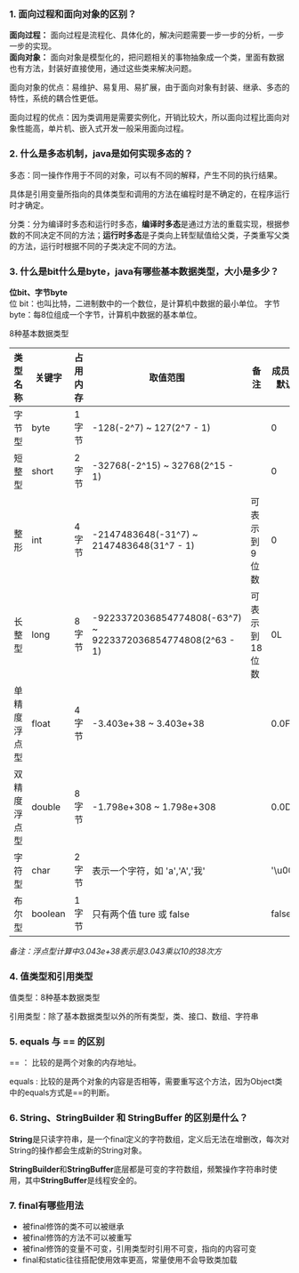 ### 1. 面向过程和面向对象的区别？

**面向过程：** 面向过程是流程化、具体化的，解决问题需要一步一步的分析，一步一步的实现。  
**面向对象：** 面向对象是模型化的，把问题相关的事物抽象成一个类，里面有数据也有方法，封装好直接使用，通过这些类来解决问题。

面向对象的优点：易维护、易复用、易扩展，由于面向对象有封装、继承、多态的特性，系统的耦合性更低。

面向过程的优点：因为类调用是需要实例化，开销比较大，所以面向过程比面向对象性能高，单片机、嵌入式开发一般采用面向过程。

### 2. 什么是多态机制，java是如何实现多态的？

多态：同一操作作用于不同的对象，可以有不同的解释，产生不同的执行结果。

具体是引用变量所指向的具体类型和调用的方法在编程时是不确定的，在程序运行时才确定。

分类：分为编译时多态和运行时多态，**编译时多态**是通过方法的重载实现，根据参数的不同决定不同的方法；**运行时多态**是子类向上转型赋值给父类，子类重写父类的方法，运行时根据不同的子类决定不同的方法。

### 3. 什么是bit什么是byte，java有哪些基本数据类型，大小是多少？

**位bit、字节byte**  
位 bit：也叫比特，二进制数中的一个数位，是计算机中数据的最小单位。
字节 byte：每8位组成一个字节，计算机中数据的基本单位。

8种基本数据类型

| 类型名称   | 关键字     | 占用内存 | 取值范围                                                            | 备注       | 成员变量默认值  |
|--------|---------|------|-----------------------------------------------------------------|----------|----------|
| 字节型    | byte    | 1字节  | -128(-2^7) ~ 127(2^7 - 1)                                       |          | 0        |
| 短整型    | short   | 2字节  | -32768(-2^15) ~ 32768(2^15 - 1)                                 |          | 0        |
| 整形     | int     | 4字节  | -2147483648(-31^7) ~<br> 2147483648(31^7 - 1)                   | 可表示到9位数  | 0        |
| 长整型    | long    | 8字节  | -9223372036854774808(-63^7) ~<br> 9223372036854774808(2^63 - 1) | 可表示到18位数 | 0L       |
| 单精度浮点型 | float   | 4字节  | -3.403e+38 ~ 3.403e+38                                          |          | 0.0F     |
| 双精度浮点型 | double  | 8字节  | -1.798e+308 ~ 1.798e+308                                        |          | 0.0D     |
| 字符型    | char    | 2字节  | 表示一个字符，如 'a','A','我'                                            |          | '\u0000' |
| 布尔型    | boolean | 1字节  | 只有两个值  ture 或 false                                             |          | false    |

*备注：浮点型计算中3.043e+38表示是3.043乘以10的38次方*

### 4. 值类型和引用类型

值类型：8种基本数据类型

引用类型：除了基本数据类型以外的所有类型，类、接口、数组、字符串

### 5. equals 与 == 的区别

== ： 比较的是两个对象的内存地址。

equals : 比较的是两个对象的内容是否相等，需要重写这个方法，因为Object类中的equals方式是==的判断。

### 6. String、StringBuilder 和 StringBuffer 的区别是什么？

**String**是只读字符串，是一个final定义的字符数组，定义后无法在增删改，每次对String的操作都会生成新的String对象。

**StringBuilder**和**StringBuffer**底层都是可变的字符数组，频繁操作字符串时使用，其中**StringBuffer**是线程安全的。

### 7. final有哪些用法

- 被final修饰的类不可以被继承
- 被final修饰的方法不可以被重写
- 被final修饰的变量不可变，引用类型时引用不可变，指向的内容可变
- final和static往往搭配使用效率更高，常量使用不会导致类加载